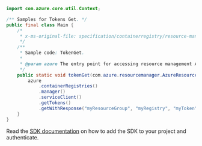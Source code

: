 ```java
import com.azure.core.util.Context;

/** Samples for Tokens Get. */
public final class Main {
    /*
     * x-ms-original-file: specification/containerregistry/resource-manager/Microsoft.ContainerRegistry/preview/2019-05-01-preview/examples/TokenGet.json
     */
    /**
     * Sample code: TokenGet.
     *
     * @param azure The entry point for accessing resource management APIs in Azure.
     */
    public static void tokenGet(com.azure.resourcemanager.AzureResourceManager azure) {
        azure
            .containerRegistries()
            .manager()
            .serviceClient()
            .getTokens()
            .getWithResponse("myResourceGroup", "myRegistry", "myToken", Context.NONE);
    }
}
```

Read the [SDK documentation](https://github.com/Azure/azure-sdk-for-java/blob/azure-resourcemanager_2.10.0/sdk/resourcemanager/azure-resourcemanager/README.md) on how to add the SDK to your project and authenticate.
